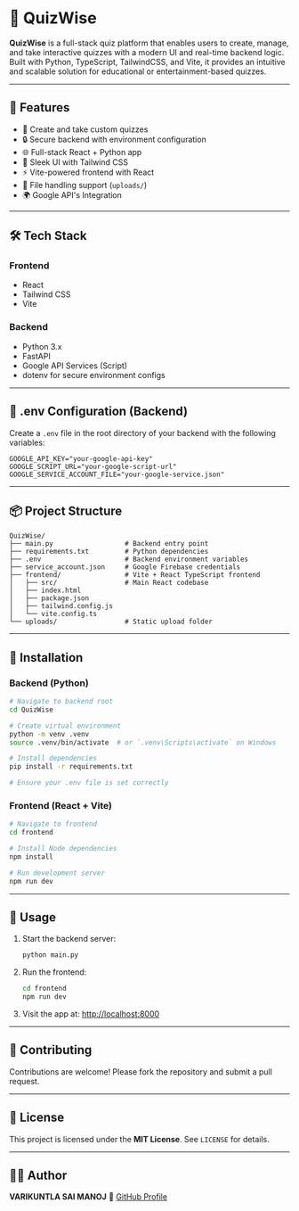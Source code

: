 # 🎯 QuizWise

**QuizWise** is a full-stack quiz platform that enables users to create, manage, and take interactive quizzes with a modern UI and real-time backend logic. Built with Python, TypeScript, TailwindCSS, and Vite, it provides an intuitive and scalable solution for educational or entertainment-based quizzes.

---

## 🚀 Features

- 🧠 Create and take custom quizzes
- 🔒 Secure backend with environment configuration
- 🌐 Full-stack React + Python app
- 🎨 Sleek UI with Tailwind CSS
- ⚡️ Vite-powered frontend with React
- 📁 File handling support (`uploads/`)
- 🌍 Google API's Integration

---

## 🛠️ Tech Stack

### Frontend
- React
- Tailwind CSS
- Vite

### Backend
- Python 3.x
- FastAPI
- Google API Services (Script)
- dotenv for secure environment configs

---

## 📁 .env Configuration (Backend)

Create a `.env` file in the root directory of your backend with the following variables:

```env
GOOGLE_API_KEY="your-google-api-key"
GOOGLE_SCRIPT_URL="your-google-script-url"
GOOGLE_SERVICE_ACCOUNT_FILE="your-google-service.json"
````

---

## 📦 Project Structure

```
QuizWise/
├── main.py                  # Backend entry point
├── requirements.txt         # Python dependencies
├── .env                     # Backend environment variables
├── service_account.json     # Google Firebase credentials
├── frontend/                # Vite + React TypeScript frontend
│   ├── src/                 # Main React codebase
│   ├── index.html
│   ├── package.json
│   ├── tailwind.config.js
│   └── vite.config.ts
└── uploads/                 # Static upload folder
```

---

## 🔧 Installation

### Backend (Python)

```bash
# Navigate to backend root
cd QuizWise

# Create virtual environment
python -m venv .venv
source .venv/bin/activate  # or `.venv\Scripts\activate` on Windows

# Install dependencies
pip install -r requirements.txt

# Ensure your .env file is set correctly
```

### Frontend (React + Vite)

```bash
# Navigate to frontend
cd frontend

# Install Node dependencies
npm install

# Run development server
npm run dev
```

---

## 🧪 Usage

1. Start the backend server:

   ```bash
   python main.py
   ```

2. Run the frontend:

   ```bash
   cd frontend
   npm run dev
   ```

3. Visit the app at: [http://localhost:8000](http://localhost:8000)

---

## 🤝 Contributing

Contributions are welcome! Please fork the repository and submit a pull request.

---

## 📜 License

This project is licensed under the **MIT License**. See `LICENSE` for details.

---

## 👨‍💻 Author

**VARIKUNTLA SAI MANOJ**
📎 [GitHub Profile](https://github.com/VARIKUNTLASAIMANOJ)
